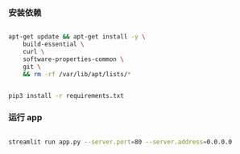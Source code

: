 ### 安装依赖
```bash

apt-get update && apt-get install -y \
    build-essential \
    curl \
    software-properties-common \
    git \
    && rm -rf /var/lib/apt/lists/*
``` 

```bash

pip3 install -r requirements.txt
```
### 运行 app
```bash

streamlit run app.py --server.port=80 --server.address=0.0.0.0
```
